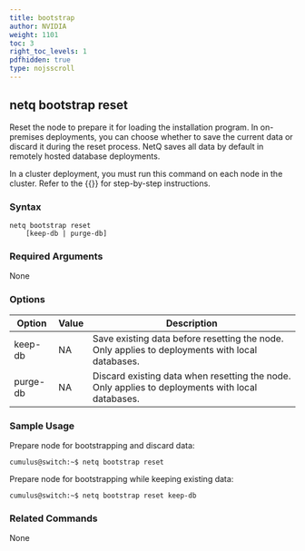 ```yaml
---
title: bootstrap
author: NVIDIA
weight: 1101
toc: 3
right_toc_levels: 1
pdfhidden: true
type: nojsscroll
---
```

## netq bootstrap reset

Reset the node to prepare it for loading the installation program. In on-premises deployments, you can choose whether to save the current data or discard it during the reset process. NetQ saves all data by default in remotely hosted database deployments.

In a cluster deployment, you must run this command on each node in the cluster. Refer to the {{<link title="Install the NetQ System" text="installation page for your deployment model">}} for step-by-step instructions.

### Syntax

```
netq bootstrap reset
    [keep-db | purge-db]
```

### Required Arguments

None

### Options

| Option | Value | Description |
| ---- | ---- | ---- |
| keep-db | NA | Save existing data before resetting the node. Only applies to deployments with local databases. |
| purge-db | NA | Discard existing data when resetting the node. Only applies to deployments with local databases. |

### Sample Usage

Prepare node for bootstrapping and discard data:

```
cumulus@switch:~$ netq bootstrap reset
```

Prepare node for bootstrapping while keeping existing data:

```
cumulus@switch:~$ netq bootstrap reset keep-db
```

### Related Commands

None

<!--not exposed to customers
## netq bootstrap worker

### Syntax

```
netq bootstrap worker 
    tarball <text-tarball-name> 
    ip-addr <text-ip-addr> 
    master-ip <text-master-ip> 
    cluster-vip <text-cluster-vip> 
    [password <text-password>] 
    [s3-access-key <text-s3-access-key> s3-secret-key <text-s3-secret-key>]
```
### Required Arguments

| Argument | Value | Description |
| ---- | ---- | ---- |
| tarball | \<text-tarball-name\> | Full path of the installation file, for example, */mnt/installables/netq-bootstrap-4.9.0.tgz*  |
| ip-addr | \<text-ip-addr\> | IP address used for your NetQ server |
| master-ip | \<text-master-ip\> | IP address used for your master node |
| cluster-vip | \<text-cluster-vip\> | Virtual IP address from the same subnet used for your master and worker nodes. |

### Options

| Option | Value | Description |
| ---- | ---- | ---- |
| password | \<text-password\> | Admin password |
| s3-access-key | \<text-s3-access-key\> | AWS S3 access key ID |
| s3-secret-key| \<text-s3-secret-key\>| AWS S3 secret key ID |

## Related Commands

None
-->